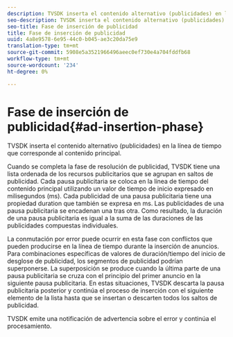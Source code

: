 ```yaml
---
description: TVSDK inserta el contenido alternativo (publicidades) en la línea de tiempo que corresponde al contenido principal.
seo-description: TVSDK inserta el contenido alternativo (publicidades) en la línea de tiempo que corresponde al contenido principal.
seo-title: Fase de inserción de publicidad
title: Fase de inserción de publicidad
uuid: 4a8e9578-6e95-44c0-b045-ae3c20da75e9
translation-type: tm+mt
source-git-commit: 5908e5a3521966496aeec0ef730e4a704fddfb68
workflow-type: tm+mt
source-wordcount: '234'
ht-degree: 0%

---
```



# Fase de inserción de publicidad{#ad-insertion-phase}

TVSDK inserta el contenido alternativo (publicidades) en la línea de tiempo que corresponde al contenido principal.

Cuando se completa la fase de resolución de publicidad, TVSDK tiene una lista ordenada de los recursos publicitarios que se agrupan en saltos de publicidad. Cada pausa publicitaria se coloca en la línea de tiempo del contenido principal utilizando un valor de tiempo de inicio expresado en milisegundos (ms). Cada publicidad de una pausa publicitaria tiene una propiedad duration que también se expresa en ms. Las publicidades de una pausa publicitaria se encadenan una tras otra. Como resultado, la duración de una pausa publicitaria es igual a la suma de las duraciones de las publicidades compuestas individuales.

La conmutación por error puede ocurrir en esta fase con conflictos que pueden producirse en la línea de tiempo durante la inserción de anuncios. Para combinaciones específicas de valores de duración/tiempo del inicio de desglose de publicidad, los segmentos de publicidad podrían superponerse. La superposición se produce cuando la última parte de una pausa publicitaria se cruza con el principio del primer anuncio en la siguiente pausa publicitaria. En estas situaciones, TVSDK descarta la pausa publicitaria posterior y continúa el proceso de inserción con el siguiente elemento de la lista hasta que se insertan o descarten todos los saltos de publicidad.

TVSDK emite una notificación de advertencia sobre el error y continúa el procesamiento.
